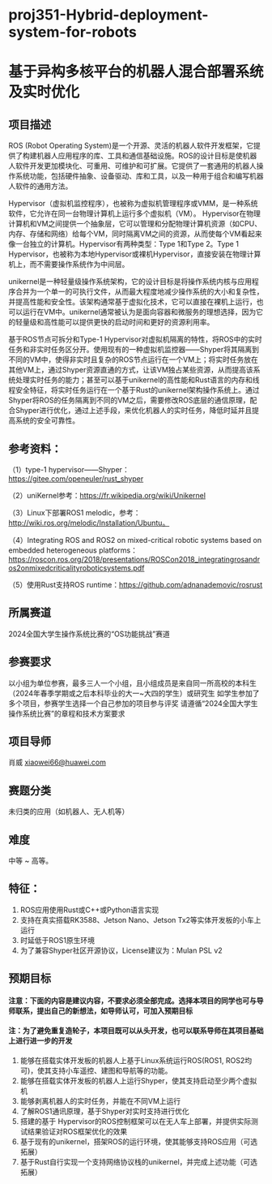# proj351-Hybrid-deployment-system-for-robots
# 基于异构多核平台的机器人混合部署系统及实时优化

## **项目描述**

ROS (Robot Operating System)是一个开源、灵活的机器人软件开发框架，它提供了构建机器人应用程序的库、工具和通信基础设施。ROS的设计目标是使机器人软件开发更加模块化、可重用、可维护和可扩展。它提供了一套通用的机器人操作系统功能，包括硬件抽象、设备驱动、库和工具，以及一种用于组合和编写机器人软件的通用方法。

Hypervisor（虚拟机监控程序），也被称为虚拟机管理程序或VMM，是一种系统软件，它允许在同一台物理计算机上运行多个虚拟机（VM）。 Hypervisor在物理计算机和VM之间提供一个抽象层，它可以管理和分配物理计算机资源（如CPU、内存、存储和网络）给每个VM，同时隔离VM之间的资源，从而使每个VM看起来像一台独立的计算机。Hypervisor有两种类型：Type 1和Type 2。Type 1 Hypervisor，也被称为本地Hypervisor或裸机Hypervisor，直接安装在物理计算机上，而不需要操作系统作为中间层。

unikernel是一种轻量级操作系统架构，它的设计目标是将操作系统内核与应用程序合并为一个单一的可执行文件，从而最大程度地减少操作系统的大小和复杂性，并提高性能和安全性。该架构通常基于虚拟化技术，它可以直接在裸机上运行，也可以运行在VM中。unikernel通常被认为是面向容器和微服务的理想选择，因为它的轻量级和高性能可以提供更快的启动时间和更好的资源利用率。

基于ROS节点可拆分和Type-1 Hypervisor对虚拟机隔离的特性，将ROS中的实时任务和非实时任务区分开。使用现有的一种虚拟机监控器——Shyper将其隔离到不同的VM中，使得非实时且复杂的ROS节点运行在一个VM上；将实时任务放在其他VM上，通过Shyper资源直通的方式，让该VM独占某些资源，从而提高该系统处理实时任务的能力；甚至可以基于unikernel的高性能和Rust语言的内存和线程安全特征，将实时任务运行在一个基于Rust的unikernel架构操作系统上。通过Shyper将ROS的任务隔离到不同的VM之后，需要修改ROS底层的通信原理，配合Shyper进行优化，通过上述手段，来优化机器人的实时任务，降低时延并且提高系统的安全可靠性。

## **参考资料：**

（1）type-1 hypervisor——Shyper：https://gitee.com/openeuler/rust_shyper

（2）uniKernel参考：https://fr.wikipedia.org/wiki/Unikernel

（3）Linux下部署ROS1 melodic，参考：http://wiki.ros.org/melodic/Installation/Ubuntu。

（4）Integrating ROS and ROS2 on mixed-critical robotic systems based on embedded heterogeneous platforms：https://roscon.ros.org/2018/presentations/ROSCon2018_integratingrosandros2onmixedcriticalityroboticsystems.pdf

（5）使用Rust支持ROS runtime：https://github.com/adnanademovic/rosrust

## **所属赛道**

2024全国大学生操作系统比赛的“OS功能挑战”赛道

## **参赛要求**

以小组为单位参赛，最多三人一个小组，且小组成员是来自同一所高校的本科生（2024年春季学期或之后本科毕业的大一~大四的学生）或研究生 如学生参加了多个项目，参赛学生选择一个自己参加的项目参与评奖 请遵循“2024全国大学生操作系统比赛”的章程和技术方案要求

## **项目导师**

肖威 xiaowei66@huawei.com

## **赛题分类**

未归类的应用（如机器人、无人机等）

## **难度**

中等 ~ 高等。

## **特征：**

1. ROS应用使用Rust或C++或Python语言实现
2. 支持在真实搭载RK3588、Jetson Nano、Jetson Tx2等实体开发板的小车上运行
3. 时延低于ROS1原生环境
4. 为了兼容Shyper社区开源协议，License建议为：Mulan PSL v2

## **预期目标**

#### **注意：下面的内容是建议内容，不要求必须全部完成。选择本项目的同学也可与导师联系，提出自己的新想法，如导师认可，可加入预期目标**

#### **注：为了避免重复造轮子，本项目既可以从头开发，也可以联系导师在其项目基础上进行进一步的开发**

1. 能够在搭载实体开发板的机器人上基于Linux系统运行ROS(ROS1, ROS2均可)，使其支持小车遥控、建图和导航等的功能。
2. 能够在搭载实体开发板的机器人上运行Shyper，使其支持启动至少两个虚拟机
3. 能够剥离机器人的实时任务，并能在不同VM上运行
4. 了解ROS1通讯原理，基于Shyper对实时支持进行优化
5. 搭建的基于 Hypervisor的ROS控制框架可以在无人车上部署，并提供实际测试结果验证对ROS框架优化的效果
6. 基于现有的unikernel，搭架ROS的运行环境，使其能够支持ROS应用（可选拓展）
7. 基于Rust自行实现一个支持网络协议栈的unikernel，并完成上述功能（可选拓展）
